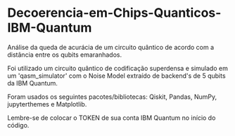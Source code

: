 # Decoerencia-em-Chips-Quanticos-IBM-Quantum
Análise da queda de acurácia de um circuito quântico de acordo com a distância entre os qubits emaranhados. 

Foi utilizado um circuito quântico de codificação superdensa e simulado em um 'qasm_simulator' com o Noise Model extraído de backend's de 5 qubits da IBM Quantum.

Foram usados os seguintes pacotes/bibliotecas: Qiskit, Pandas, NumPy, jupyterthemes e Matplotlib.

Lembre-se de colocar o TOKEN de sua conta IBM Quantum no início do código.
